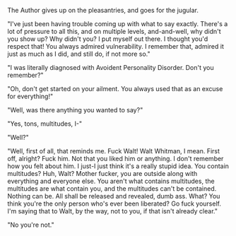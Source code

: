 The Author gives up on the pleasantries, and goes for the jugular.

"I've just been having trouble coming up with what to say exactly. There's a lot of pressure to all this, and on multiple levels, and-and-well, why didn't you show up? Why didn't you? I put myself out there. I thought you'd respect that! You always admired vulnerability. I remember that, admired it just as much as I did, and still do, if not more so."

"I was literally diagnosed with Avoident Personality Disorder. Don't you remember?"

"Oh, don't get started on your ailment. You always used that as an excuse for everything!"

"Well, was there anything you wanted to say?"

"Yes, tons, multitudes, I-"

"Well?"

"Well, first of all, that reminds me. Fuck Walt! Walt Whitman, I mean. First off, alright? Fuck him. Not that you liked him or anything. I don't remember how you felt about him. I just-I just think it's a really stupid idea. You contain multitudes? Huh, Walt? Mother fucker, you are outside along with everything and everyone else. You aren't what contains multitudes, the multitudes are what contain you, and the multitudes can't be contained. Nothing can be. All shall be released and revealed, dumb ass. What? You think you're the only person who's ever been liberated? Go fuck yourself. I'm saying that to Walt, by the way, not to you, if that isn't already clear."

"No you're not."